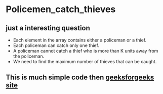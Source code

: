 # Policemen_catch_thieves
## just a interesting question 
  - Each element in the array contains either a policeman or a thief.
  - Each policeman can catch only one thief.
  - A policeman cannot catch a thief who is more than K units away from the policeman.
  - We need to find the maximum number of thieves that can be caught.
  
 ## This is much simple code then [geeksforgeeks site](https://www.geeksforgeeks.org/policemen-catch-thieves/)
